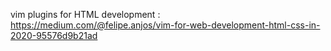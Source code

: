 vim plugins for HTML development :
https://medium.com/@felipe.anjos/vim-for-web-development-html-css-in-2020-95576d9b21ad

